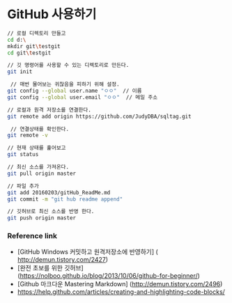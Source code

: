 # GitHub 사용하기 

```bash
// 로컬 디렉토리 만들고
cd d:\
mkdir git\testgit
cd git\testgit

// 깃 명령어를 사용할 수 있는 디렉토리로 만든다.
git init           

 // 매번 물어보는 귀찮음을 피하기 위해 설정.
git config --global user.name "ㅇㅇ"  // 이름
git config --global user.email "ㅇㅇ"  // 메일 주소  

// 로컬과 원격 저장소를 연결한다.
git remote add origin https://github.com/JudyDBA/sqltag.git 

 // 연결상태를 확인한다.
git remote -v 

// 현재 상태를 훑어보고
git status          

// 최신 소스를 가져온다. 
git pull origin master 

// 파일 추가 
git add 20160203/gitHub_ReadMe.md
git commit -m "git hub readme append"

// 깃허브로 최신 소스를 반영 한다. 
git push origin master 

```

### Reference link
* [GitHub Windows 커밋하고 원격저장소에 반영하기] ( http://demun.tistory.com/2427)
* [완전 초보를 위한 깃허브] (https://nolboo.github.io/blog/2013/10/06/github-for-beginner/)
* [Github 마크다운 Mastering Markdown] (http://demun.tistory.com/2496)
* https://help.github.com/articles/creating-and-highlighting-code-blocks/


